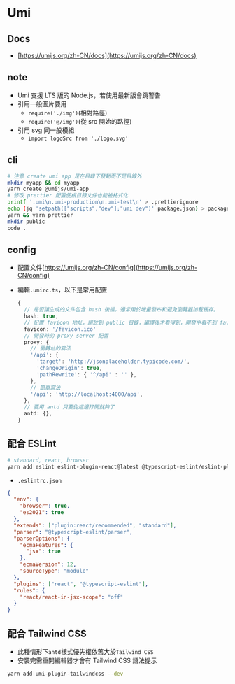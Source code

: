 # Umi

## Docs

- [https://umijs.org/zh-CN/docs](https://umijs.org/zh-CN/docs)

## note

- Umi 支援 LTS 版的 Node.js，若使用最新版會跳警告
- 引用一般圖片要用
  - `require('./img')`(相對路徑)
  - `require('@/img')`(從 src 開始的路徑)
- 引用 svg 同一般模組
  - `import logoSrc from './logo.svg'`

## cli

```sh
# 注意 create umi app 是在目錄下發動而不是目錄外
mkdir myapp && cd myapp
yarn create @umijs/umi-app
# 修改 prettier 配置使根目錄文件也能被格式化
printf '.umi\n.umi-production\n.umi-test\n' > .prettierignore
echo (jq 'setpath(["scripts","dev"];"umi dev")' package.json) > package.json
yarn && yarn prettier
mkdir public
code .
```

## config

- 配置文件[https://umijs.org/zh-CN/config](https://umijs.org/zh-CN/config)
- 編輯`.umirc.ts`，以下是常用配置

  ```ts
  {
    // 是否讓生成的文件包含 hash 後綴，通常用於增量發布和避免瀏覽器加載緩存。
    hash: true,
    // 配置 favicon 地址，請放到 public 目錄，編譯後才看得到，開發中看不到 favicon
    favicon: '/favicon.ico'
    // 開發時的 proxy server 配置
    proxy: {
      // 需轉址的寫法
      '/api': {
        'target': 'http://jsonplaceholder.typicode.com/',
        'changeOrigin': true,
        'pathRewrite': { '^/api' : '' },
      },
      // 簡單寫法
      '/api': 'http://localhost:4000/api',
    },
    // 要用 antd 只要從這邊打開就夠了
    antd: {},
  }
  ```

## 配合 ESLint

```sh
# standard, react, browser
yarn add eslint eslint-plugin-react@latest @typescript-eslint/eslint-plugin@latest eslint-config-standard@latest eslint@^7.12.1 eslint-plugin-import@^2.22.1 eslint-plugin-node@^11.1.0 eslint-plugin-promise@^4.2.1 @typescript-eslint/parser@latest --dev
```

- `.eslintrc.json`

```json
{
  "env": {
    "browser": true,
    "es2021": true
  },
  "extends": ["plugin:react/recommended", "standard"],
  "parser": "@typescript-eslint/parser",
  "parserOptions": {
    "ecmaFeatures": {
      "jsx": true
    },
    "ecmaVersion": 12,
    "sourceType": "module"
  },
  "plugins": ["react", "@typescript-eslint"],
  "rules": {
    "react/react-in-jsx-scope": "off"
  }
}
```

## 配合 Tailwind CSS

- 此種情形下`antd`樣式優先權依舊大於`Tailwind CSS`
- 安裝完需重開編輯器才會有 Tailwind CSS 語法提示

```sh
yarn add umi-plugin-tailwindcss --dev
```
